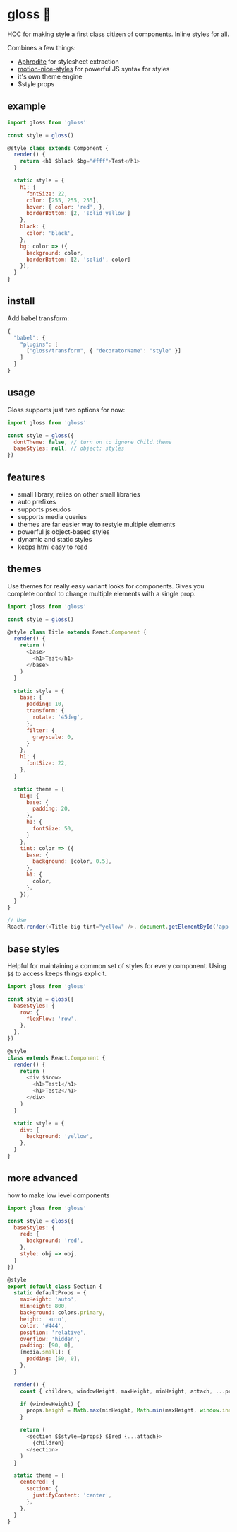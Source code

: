 # gloss 💅

HOC for making style a first class citizen of components. Inline styles for all.

Combines a few things:

- [Aphrodite](https://github.com/Khan/aphrodite) for stylesheet extraction
- [motion-nice-styles](https://github.com/motion/motion/tree/master/packages/nice-styles) for powerful JS syntax for styles
- it's own theme engine
- $style props


example
---

```js
import gloss from 'gloss'

const style = gloss()

@style class extends Component {
  render() {
    return <h1 $black $bg="#fff">Test</h1>
  }

  static style = {
    h1: {
      fontSize: 22,
      color: [255, 255, 255],
      hover: { color: 'red', },
      borderBottom: [2, 'solid yellow']
    },
    black: {
      color: 'black',
    },
    bg: color => ({
      background: color,
      borderBottom: [2, 'solid', color]
    }),
  }
}
```

install
---
Add babel transform:

```js
{
  "babel": {
    "plugins": [
      ["gloss/transform", { "decoratorName": "style" }]
    ]
  }
}
```

usage
---
Gloss supports just two options for now:

```js
import gloss from 'gloss'

const style = gloss({
  dontTheme: false, // turn on to ignore Child.theme
  baseStyles: null, // object: styles
})

```


features
---

- small library, relies on other small libraries
- auto prefixes
- supports pseudos
- supports media queries
- themes are far easier way to restyle multiple elements
- powerful js object-based styles
- dynamic and static styles
- keeps html easy to read

themes
---

Use themes for really easy variant looks for components. Gives you complete control to
change multiple elements with a single prop.

```js
import gloss from 'gloss'

const style = gloss()

@style class Title extends React.Component {
  render() {
    return (
      <base>
        <h1>Test</h1>
      </base>
    )
  }

  static style = {
    base: {
      padding: 10,
      transform: {
        rotate: '45deg',
      },
      filter: {
        grayscale: 0,
      }
    },
    h1: {
      fontSize: 22,
    },
  }

  static theme = {
    big: {
      base: {
        padding: 20,
      },
      h1: {
        fontSize: 50,
      }
    },
    tint: color => ({
      base: {
        background: [color, 0.5],
      },
      h1: {
        color,
      },
    }),
  }
}

// Use
React.render(<Title big tint="yellow" />, document.getElementById('app'))
```

base styles
---

Helpful for maintaining a common set of styles for every component. Using `$$` to access keeps things explicit.

```js
import gloss from 'gloss'

const style = gloss({
  baseStyles: {
    row: {
      flexFlow: 'row',
    },
  },
})

@style
class extends React.Component {
  render() {
    return (
      <div $$row>
        <h1>Test1</h1>
        <h1>Test2</h1>
      </div>
    )
  }

  static style = {
    div: {
      background: 'yellow',
    },
  }
}
```


more advanced
---
how to make low level components

```js
import gloss from 'gloss'

const style = gloss({
  baseStyles: {
    red: {
      background: 'red',
    },
    style: obj => obj,
  }
})

@style
export default class Section {
  static defaultProps = {
    maxHeight: 'auto',
    minHeight: 800,
    background: colors.primary,
    height: 'auto',
    color: '#444',
    position: 'relative',
    overflow: 'hidden',
    padding: [90, 0],
    [media.small]: {
      padding: [50, 0],
    },
  }

  render() {
    const { children, windowHeight, maxHeight, minHeight, attach, ...props } = this.props

    if (windowHeight) {
      props.height = Math.max(minHeight, Math.min(maxHeight, window.innerHeight))
    }

    return (
      <section $$style={props} $$red {...attach}>
        {children}
      </section>
    )
  }

  static theme = {
    centered: {
      section: {
        justifyContent: 'center',
      },
    },
  }
}
```
